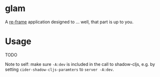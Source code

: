 # glam

A [re-frame](https://github.com/Day8/re-frame) application designed to ... well, that part is up to you.

# Usage
TODO

Note to self: make sure `-A:dev` is included in the call to shadow-cljs, e.g. by
setting `cider-shadow-cljs-paramters` to `server -A:dev`.


